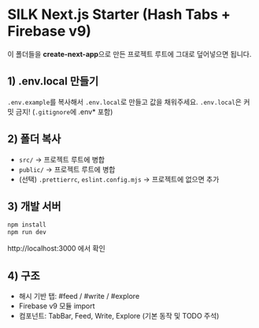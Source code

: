 
# SILK Next.js Starter (Hash Tabs + Firebase v9)
이 폴더들을 **create-next-app**으로 만든 프로젝트 루트에 그대로 덮어넣으면 됩니다.

## 1) .env.local 만들기
`.env.example`를 복사해서 `.env.local`로 만들고 값을 채워주세요.
`.env.local`은 커밋 금지! (`.gitignore`에 .env* 포함)

## 2) 폴더 복사
- `src/` → 프로젝트 루트에 병합
- `public/` → 프로젝트 루트에 병합
- (선택) `.prettierrc`, `eslint.config.mjs` → 프로젝트에 없으면 추가

## 3) 개발 서버
```bash
npm install
npm run dev
```
http://localhost:3000 에서 확인

## 4) 구조
- 해시 기반 탭: #feed / #write / #explore
- Firebase v9 모듈 import
- 컴포넌트: TabBar, Feed, Write, Explore (기본 동작 및 TODO 주석)
